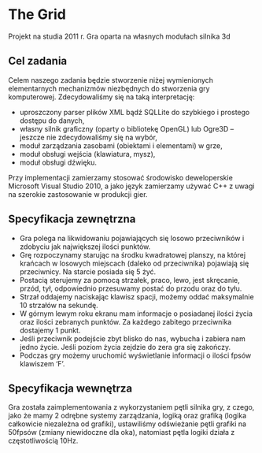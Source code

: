 # The Grid
Projekt na studia 2011 r. Gra oparta na własnych modułach silnika 3d

## Cel zadania

Celem naszego zadania będzie stworzenie niżej wymienionych elementarnych mechanizmów niezbędnych do stworzenia gry komputerowej. Zdecydowaliśmy się na taką interpretację:
*	uproszczony parser plików XML bądź SQLLite do szybkiego i prostego dostępu do danych,
*	własny silnik graficzny (oparty o bibliotekę OpenGL) lub Ogre3D – jeszcze nie zdecydowaliśmy się na wybór,
*	moduł zarządzania zasobami (obiektami i elementami) w grze,
*	moduł obsługi wejścia (klawiatura, mysz),
*	moduł obsługi dźwięku.

Przy implementacji zamierzamy stosować środowisko deweloperskie Microsoft Visual Studio 2010, a jako język zamierzamy używać C++ z uwagi na szerokie zastosowanie w produkcji gier.

## Specyfikacja zewnętrzna

*	Gra polega na likwidowaniu pojawiających się losowo przeciwników i zdobyciu jak największej ilości punktów.
*	Grę rozpoczynamy starując na środku kwadratowej planszy, na której krańcach w losowych miejscach (daleko od przeciwnika) pojawiają się przeciwnicy. Na starcie posiada się 5 żyć.
*	Postacią sterujemy za pomocą strzałek, praco, lewo, jest skręcanie, przód, tył, odpowiednio przesuwamy postać do przodu oraz do tyłu.
*	Strzał oddajemy naciskając klawisz spacji, możemy oddać maksymalnie 10 strzałów na sekundę.
*	W górnym lewym roku ekranu mam informacje o posiadanej ilości życia oraz ilości zebranych punktów. Za każdego zabitego przeciwnika dostajemy 1 punkt.
*	Jeśli przeciwnik podejście zbyt blisko do nas, wybucha i zabiera nam jedno życie. Jeśli poziom życia zejdzie do zera gra się zakończy.
*	Podczas gry możemy uruchomić wyświetlanie informacji o ilości fpsów klawiszem ‘F’.

## Specyfikacja wewnętrza

Gra została zaimplementowania z wykorzystaniem pętli silnika gry, z czego, jako że mamy 2 odrębne systemy zarządzania, logiką oraz grafiką (logika całkowicie niezależna od grafiki), ustawiliśmy odświeżanie pętli grafiki na 50fpsów (zmiany niewidoczne dla oka), natomiast pętla logiki działa z częstotliwością 10Hz. 
